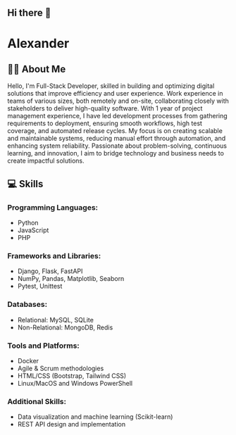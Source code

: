 ## Hi there 👋

# Alexander

## 👨‍💻 About Me

Hello, I'm Full-Stack Developer, skilled in building and optimizing digital solutions that improve efficiency and user experience. Work experience in teams of various sizes, both remotely and on-site, collaborating closely with stakeholders to deliver high-quality software. With 1 year of project management experience, I have led development processes from gathering requirements to deployment, ensuring smooth workflows, high test coverage, and automated release cycles. My focus is on creating scalable and maintainable systems, reducing manual effort through automation, and enhancing system reliability. Passionate about problem-solving, continuous learning, and innovation, I aim to bridge technology and business needs to create impactful solutions. 

## 💻 Skills

### Programming Languages:
- Python
- JavaScript
- PHP

### Frameworks and Libraries:
- Django, Flask, FastAPI
- NumPy, Pandas, Matplotlib, Seaborn
- Pytest, Unittest

### Databases:
- Relational: MySQL, SQLite
- Non-Relational: MongoDB, Redis

### Tools and Platforms:
- Docker
- Agile & Scrum methodologies
- HTML/CSS (Bootstrap, Tailwind CSS)
- Linux/MacOS and Windows PowerShell

### Additional Skills:
- Data visualization and machine learning (Scikit-learn)
- REST API design and implementation

